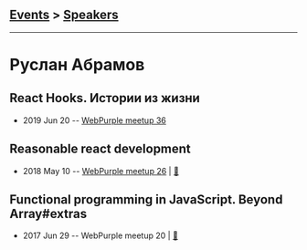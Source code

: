 ## [Events](../README.md) > [Speakers](../speakers.md)
---

# Руслан Абрамов

## React Hooks. Истории из жизни
- 2019 Jun 20 -- [WebPurple meetup 36](https://www.youtube.com/watch?v=ENQNy7nIklU)    
## Reasonable react development
- 2018 May 10 -- [WebPurple meetup 26](https://www.youtube.com/watch?v=PF6FL58vLrQ)  | [:notebook:](https://docs.google.com/presentation/d/1EDKaOckYKUpHo8YpPzOyvlQRQgULbbtVOiU1ZVVFEWQ/edit?usp=sharing)  
## Functional programming in JavaScript. Beyond Array#extras
- 2017 Jun 29 -- WebPurple meetup 20  | [:notebook:](https://docs.google.com/presentation/d/1h9unQoUaVkJbkIlJwXz0zrIMily9ohmQ4zgdr3thLm4/edit?usp=sharing)  
